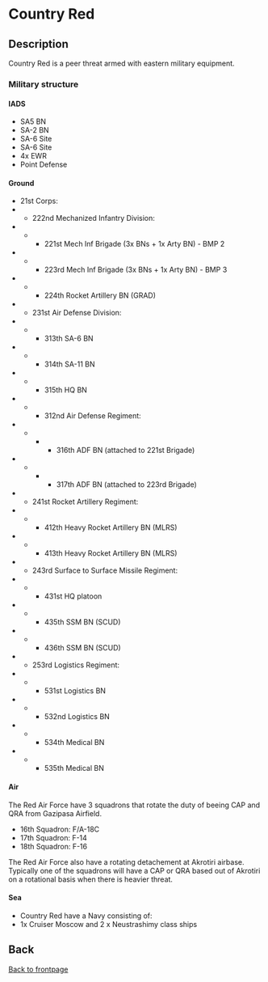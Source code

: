 # Country Red

## Description
Country Red is a peer threat armed with eastern military equipment.

### Military structure

#### IADS
- SA5 BN
- SA-2 BN
- SA-6 Site
- SA-6 Site
- 4x EWR
- Point Defense

#### Ground
- 21st Corps:
- - 222nd Mechanized Infantry Division: 
- - - 221st Mech Inf Brigade (3x BNs + 1x Arty BN) - BMP 2 
- - - 223rd Mech Inf Brigade (3x BNs + 1x Arty BN) - BMP 3
- - - 224th Rocket Artillery BN (GRAD)
- - 231st Air Defense Division: 
- - - 313th SA-6 BN 
- - - 314th SA-11 BN 
- - - 315th HQ BN
- - - 312nd Air Defense Regiment: 
- - - - 316th ADF BN (attached to 221st Brigade)
- - - - 317th ADF BN (attached to 223rd Brigade)
- - 241st Rocket Artillery Regiment: 
- - - 412th Heavy Rocket Artillery BN (MLRS)
- - - 413th Heavy Rocket Artillery BN (MLRS)
- - 243rd Surface to Surface Missile Regiment: 
- - - 431st HQ platoon 
- - - 435th SSM BN (SCUD)
- - - 436th SSM BN (SCUD)
- - 253rd Logistics Regiment: 
- - - 531st Logistics BN 
- - - 532nd Logistics BN 
- - - 534th Medical BN 
- - - 535th Medical BN


#### Air
The Red Air Force have 3 squadrons that rotate the duty of beeing CAP and QRA from Gazipasa Airfield.
- 16th Squadron: F/A-18C
- 17th Squadron: F-14
- 18th Squadron: F-16

The Red Air Force also have a rotating detachement at Akrotiri airbase. 
Typically one of the squadrons will have a CAP or QRA based out of Akrotiri on a rotational basis when there is heavier threat.


#### Sea
- Country Red have a Navy consisting of:
- 1x Cruiser Moscow and 2 x Neustrashimy class ships

##


## Back
[Back to frontpage](https://132nd-vwing.github.io/TRMT-Brief/)

